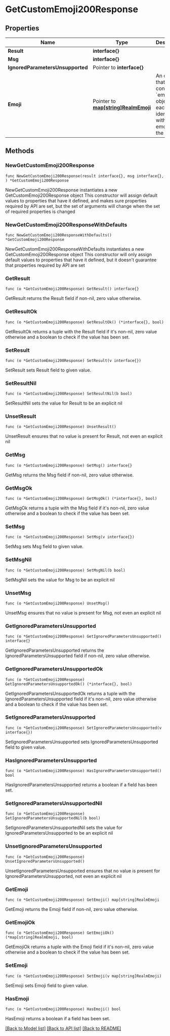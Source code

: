 # GetCustomEmoji200Response

## Properties

Name | Type | Description | Notes
------------ | ------------- | ------------- | -------------
**Result** | **interface{}** |  | 
**Msg** | **interface{}** |  | 
**IgnoredParametersUnsupported** | Pointer to **interface{}** |  | [optional] 
**Emoji** | Pointer to [**map[string]RealmEmoji**](RealmEmoji.md) | An object that contains &#x60;emoji&#x60; objects, each identified with their emoji ID as the key.  | [optional] 

## Methods

### NewGetCustomEmoji200Response

`func NewGetCustomEmoji200Response(result interface{}, msg interface{}, ) *GetCustomEmoji200Response`

NewGetCustomEmoji200Response instantiates a new GetCustomEmoji200Response object
This constructor will assign default values to properties that have it defined,
and makes sure properties required by API are set, but the set of arguments
will change when the set of required properties is changed

### NewGetCustomEmoji200ResponseWithDefaults

`func NewGetCustomEmoji200ResponseWithDefaults() *GetCustomEmoji200Response`

NewGetCustomEmoji200ResponseWithDefaults instantiates a new GetCustomEmoji200Response object
This constructor will only assign default values to properties that have it defined,
but it doesn't guarantee that properties required by API are set

### GetResult

`func (o *GetCustomEmoji200Response) GetResult() interface{}`

GetResult returns the Result field if non-nil, zero value otherwise.

### GetResultOk

`func (o *GetCustomEmoji200Response) GetResultOk() (*interface{}, bool)`

GetResultOk returns a tuple with the Result field if it's non-nil, zero value otherwise
and a boolean to check if the value has been set.

### SetResult

`func (o *GetCustomEmoji200Response) SetResult(v interface{})`

SetResult sets Result field to given value.


### SetResultNil

`func (o *GetCustomEmoji200Response) SetResultNil(b bool)`

 SetResultNil sets the value for Result to be an explicit nil

### UnsetResult
`func (o *GetCustomEmoji200Response) UnsetResult()`

UnsetResult ensures that no value is present for Result, not even an explicit nil
### GetMsg

`func (o *GetCustomEmoji200Response) GetMsg() interface{}`

GetMsg returns the Msg field if non-nil, zero value otherwise.

### GetMsgOk

`func (o *GetCustomEmoji200Response) GetMsgOk() (*interface{}, bool)`

GetMsgOk returns a tuple with the Msg field if it's non-nil, zero value otherwise
and a boolean to check if the value has been set.

### SetMsg

`func (o *GetCustomEmoji200Response) SetMsg(v interface{})`

SetMsg sets Msg field to given value.


### SetMsgNil

`func (o *GetCustomEmoji200Response) SetMsgNil(b bool)`

 SetMsgNil sets the value for Msg to be an explicit nil

### UnsetMsg
`func (o *GetCustomEmoji200Response) UnsetMsg()`

UnsetMsg ensures that no value is present for Msg, not even an explicit nil
### GetIgnoredParametersUnsupported

`func (o *GetCustomEmoji200Response) GetIgnoredParametersUnsupported() interface{}`

GetIgnoredParametersUnsupported returns the IgnoredParametersUnsupported field if non-nil, zero value otherwise.

### GetIgnoredParametersUnsupportedOk

`func (o *GetCustomEmoji200Response) GetIgnoredParametersUnsupportedOk() (*interface{}, bool)`

GetIgnoredParametersUnsupportedOk returns a tuple with the IgnoredParametersUnsupported field if it's non-nil, zero value otherwise
and a boolean to check if the value has been set.

### SetIgnoredParametersUnsupported

`func (o *GetCustomEmoji200Response) SetIgnoredParametersUnsupported(v interface{})`

SetIgnoredParametersUnsupported sets IgnoredParametersUnsupported field to given value.

### HasIgnoredParametersUnsupported

`func (o *GetCustomEmoji200Response) HasIgnoredParametersUnsupported() bool`

HasIgnoredParametersUnsupported returns a boolean if a field has been set.

### SetIgnoredParametersUnsupportedNil

`func (o *GetCustomEmoji200Response) SetIgnoredParametersUnsupportedNil(b bool)`

 SetIgnoredParametersUnsupportedNil sets the value for IgnoredParametersUnsupported to be an explicit nil

### UnsetIgnoredParametersUnsupported
`func (o *GetCustomEmoji200Response) UnsetIgnoredParametersUnsupported()`

UnsetIgnoredParametersUnsupported ensures that no value is present for IgnoredParametersUnsupported, not even an explicit nil
### GetEmoji

`func (o *GetCustomEmoji200Response) GetEmoji() map[string]RealmEmoji`

GetEmoji returns the Emoji field if non-nil, zero value otherwise.

### GetEmojiOk

`func (o *GetCustomEmoji200Response) GetEmojiOk() (*map[string]RealmEmoji, bool)`

GetEmojiOk returns a tuple with the Emoji field if it's non-nil, zero value otherwise
and a boolean to check if the value has been set.

### SetEmoji

`func (o *GetCustomEmoji200Response) SetEmoji(v map[string]RealmEmoji)`

SetEmoji sets Emoji field to given value.

### HasEmoji

`func (o *GetCustomEmoji200Response) HasEmoji() bool`

HasEmoji returns a boolean if a field has been set.


[[Back to Model list]](../README.md#documentation-for-models) [[Back to API list]](../README.md#documentation-for-api-endpoints) [[Back to README]](../README.md)


